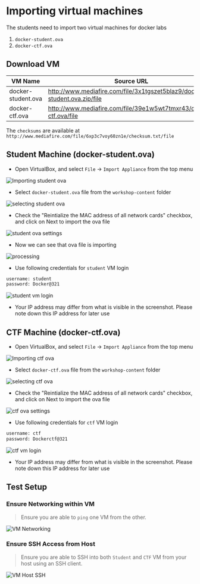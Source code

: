 # Importing virtual machines

The students need to import two virtual machines for docker labs

1. `docker-student.ova`
2. `docker-ctf.ova`


## Download VM

| VM Name | Source URL |
|---------|------------|
| docker-student.ova | http://www.mediafire.com/file/3x1tgszet5blaz9/docker-student.ova.zip/file |
| docker-ctf.ova | http://www.mediafire.com/file/39e1w5wt7tmxr43/docker-ctf.ova/file |

The `checksums` are available at `http://www.mediafire.com/file/6xp3c7voy60zn1e/checksum.txt/file`

## Student Machine (docker-student.ova)

* Open VirtualBox, and select `File` -> `Import Appliance` from the top menu

![Importing student ova](images/import-ova.png)

* Select `docker-student.ova` file from the `workshop-content` folder

![selecting student ova](images/select-student-ova.png)

* Check the "Reintialize the MAC address of all network cards" checkbox, and click on Next to import the ova file

![student ova settings](images/student-ova-settings.png)

* Now we can see that ova file is importing

![processing](images/processing.png)

* Use following credentials for `student` VM login

```bash
username: student
password: Docker@321
```

![student vm login](images/student-vm-login.png)

* Your IP address may differ from what is visible in the screenshot. Please note down this IP address for later use

## CTF Machine (docker-ctf.ova)


* Open VirtualBox, and select `File` -> `Import Appliance` from the top menu

![Importing ctf ova](images/import-ova.png)

* Select `docker-ctf.ova` file from the `workshop-content` folder

![selecting ctf ova](images/select-ctf-ova.png)

* Check the "Reintialize the MAC address of all network cards" checkbox, and click on Next to import the ova file

![ctf ova settings](images/ctf-ova-settings.png)

* Use following credentials for `ctf` VM login

```bash
username: ctf
password: Dockerctf@321
```

![ctf vm login](images/ctf-vm-login.png)

* Your IP address may differ from what is visible in the screenshot. Please note down this IP address for later use

## Test Setup

### Ensure Networking within VM

> Ensure you are able to `ping` one VM from the other.

![VM Networking](images/vm-networking.png)

### Ensure SSH Access from Host

> Ensure you are able to SSH into both `Student` and `CTF` VM from your host using an SSH client.

![VM Host SSH](images/vm-host-ssh.png)

